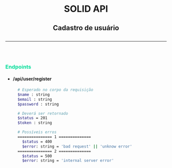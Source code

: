## <h1 align='center'>SOLID API</h1>

## <h2 align='center'>Cadastro de usuário</h2>

## <hr/> <br/>

### <p style='color: #0d9; font-weight: bold;'>Endpoints</p>

- #### <p style='font-weight: bold;'>/api/user/register</p>
  ```bash
    # Esperado no corpo da requisição
    $name : string
    $email : string
    $password : string

    # Deverá ser retornado
    $status = 201
    $token : string

    # Possíveis erros
    =============== 1 ==============
      $status = 400
      $error: string = 'bad request' || 'unknow error'
    =============== 2 ==============
      $status = 500
      $error: string = 'internal server error'
  ```
